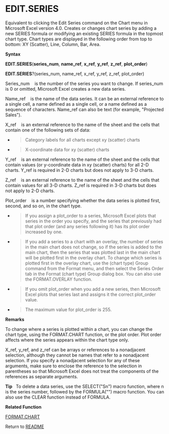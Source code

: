# EDIT.SERIES

Equivalent to clicking the Edit Series command on the Chart menu in
Microsoft Excel version 4.0. Creates or changes chart series by adding a
new SERIES formula or modifying an existing SERIES formula in the
topmost chart type. Chart types are displayed in the following order
from top to bottom: XY (Scatter), Line, Column, Bar, Area.

**Syntax**

**EDIT.SERIES**(**series\_num**, **name\_ref**, **x\_ref**, **y\_ref**,
**z\_ref**, **plot\_order**)

**EDIT.SERIES**?(series\_num, name\_ref, x\_ref, y\_ref, z\_ref,
plot\_order)

Series\_num&nbsp;&nbsp;&nbsp;&nbsp;is the number of the series you want
to change. If series\_num is 0 or omitted, Microsoft Excel creates a new
data series.

Name\_ref&nbsp;&nbsp;&nbsp;&nbsp;is the name of the data series. It can
be an external reference to a single cell, a name defined as a single
cell, or a name defined as a sequence of characters. Name\_ref can also
be text (for example, "Projected Sales").

X\_ref&nbsp;&nbsp;&nbsp;&nbsp;is an external reference to the name of
the sheet and the cells that contain one of the following sets of data:

  - > Category labels for all charts except xy (scatter) charts

  - > X-coordinate data for xy (scatter) charts

Y\_ref&nbsp;&nbsp;&nbsp;&nbsp;is an external reference to the name of
the sheet and the cells that contain values (or y-coordinate data in xy
(scatter) charts) for all 2-D charts. Y\_ref is required in 2-D charts
but does not apply to 3-D charts.

Z\_ref&nbsp;&nbsp;&nbsp;&nbsp;is an external reference to the name of
the sheet and the cells that contain values for all 3-D charts. Z\_ref
is required in 3-D charts but does not apply to 2-D charts.

Plot\_order&nbsp;&nbsp;&nbsp;&nbsp;is a number specifying whether the
data series is plotted first, second, and so on, in the chart type.

  - > If you assign a plot\_order to a series, Microsoft Excel plots
    > that series in the order you specify, and the series that
    > previously had that plot order (and any series following it) has
    > its plot order increased by one.

  - > If you add a series to a chart with an overlay, the number of
    > series in the main chart does not change, so if the series is
    > added to the main chart, then the series that was plotted last in
    > the main chart will be plotted first in the overlay chart. To
    > change which series is plotted first in the overlay chart, use the
    > (chart type) Group command from the Format menu, and then select
    > the Series Order tab in the Format (chart type) Group dialog box.
    > You can also use the FORMAT.OVERLAY function.

  - > If you omit plot\_order when you add a new series, then Microsoft
    > Excel plots that series last and assigns it the correct
    > plot\_order value.

  - > The maximum value for plot\_order is 255.

**Remarks**

To change where a series is plotted within a chart, you can change the
chart type, using the FORMAT.CHART function, or the plot order. Plot
order affects where the series appears within the chart type only.

X\_ref, y\_ref, and z\_ref can be arrays or references to a nonadjacent
selection, although they cannot be names that refer to a nonadjacent
selection. If you specify a nonadjacent selection for any of these
arguments, make sure to enclose the reference to the selection in
parentheses so that Microsoft Excel does not treat the components of the
references as separate arguments.

**Tip**&nbsp;&nbsp;&nbsp;To delete a data series, use the SELECT("Sn")
macro function, where n is the series number, followed by the
FORMULA("") macro function. You can also use the CLEAR function instead
of FORMULA.

**Related Function**

[FORMAT.CHART](FORMAT.CHART.md)



Return to [README](README.md)

